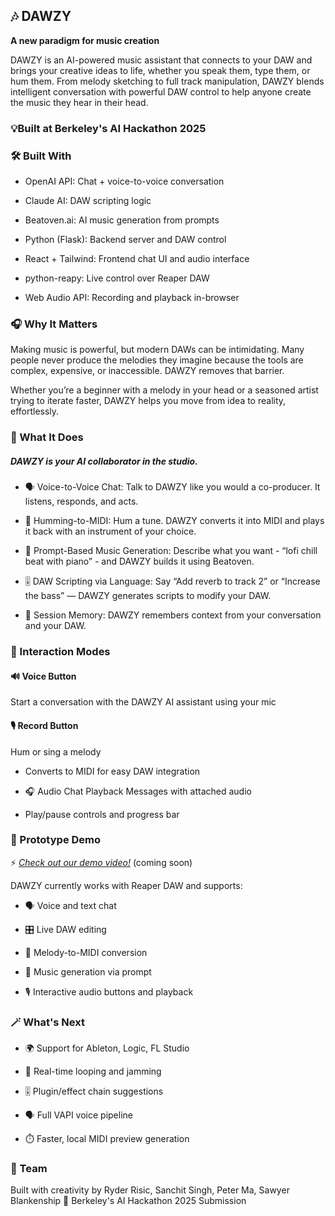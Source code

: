 ## 🎶 DAWZY
**A new paradigm for music creation**

DAWZY is an AI-powered music assistant that connects to your DAW and brings your creative ideas to life, whether you speak them, type them, or hum them. From melody sketching to full track manipulation, DAWZY blends intelligent conversation with powerful DAW control to help anyone create the music they hear in their head.

### 💡Built at Berkeley's AI Hackathon 2025

### 🛠️ Built With
- OpenAI API: Chat + voice-to-voice conversation

- Claude AI: DAW scripting logic

- Beatoven.ai: AI music generation from prompts

- Python (Flask): Backend server and DAW control

- React + Tailwind: Frontend chat UI and audio interface

- python-reapy: Live control over Reaper DAW

- Web Audio API: Recording and playback in-browser

### 🎧 Why It Matters
Making music is powerful, but modern DAWs can be intimidating. Many people never produce the melodies they imagine because the tools are complex, expensive, or inaccessible. DAWZY removes that barrier.

Whether you’re a beginner with a melody in your head or a seasoned artist trying to iterate faster, DAWZY helps you move from idea to reality, effortlessly.

### 🧠 What It Does
##### DAWZY is your AI collaborator in the studio.

- 🗣 Voice-to-Voice Chat: Talk to DAWZY like you would a co-producer. It listens, responds, and acts.

- 🎵 Humming-to-MIDI: Hum a tune. DAWZY converts it into MIDI and plays it back with an instrument of your choice.

- 📝 Prompt-Based Music Generation: Describe what you want - “lofi chill beat with piano” - and DAWZY builds it using Beatoven.

- 🎚 DAW Scripting via Language: Say “Add reverb to track 2” or “Increase the bass” — DAWZY generates scripts to modify your DAW.

- 🧠 Session Memory: DAWZY remembers context from your conversation and your DAW.

### 💬 Interaction Modes
#### 🔊 Voice Button

Start a conversation with the DAWZY AI assistant using your mic

#### 🎙️ Record Button
Hum or sing a melody
- Converts to MIDI for easy DAW integration

- 🎧 Audio Chat Playback
Messages with attached audio

- Play/pause controls and progress bar

### 🧪 Prototype Demo
⚡ *[Check out our demo video!](https://www.youtube.com)* (coming soon)

DAWZY currently works with Reaper DAW and supports:
- 🗣 Voice and text chat

- 🎛 Live DAW editing

- 🎵 Melody-to-MIDI conversion

- 🎼 Music generation via prompt

- 🎙 Interactive audio buttons and playback

### 🪄 What's Next
- 🌍 Support for Ableton, Logic, FL Studio

- 🧵 Real-time looping and jamming

- 🎚 Plugin/effect chain suggestions

- 🗣️ Full VAPI voice pipeline

- ⏱️ Faster, local MIDI preview generation

### 🤝 Team
Built with creativity by Ryder Risic, Sanchit Singh, Peter Ma, Sawyer Blankenship
🚀 Berkeley's AI Hackathon 2025 Submission
